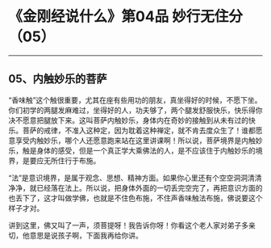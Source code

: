 # 《金刚经说什么》第04品 妙行无住分（05）

------

## 05、内触妙乐的菩萨

“香味触”这个触很重要，尤其在座有些用功的朋友，真坐得好的时候，不愿下坐。你们初学的两腿发麻难过，坐得好的人，功夫够了，两个腿发舒服快乐，快乐得你决不愿意把腿放下来。这叫菩萨内触妙乐，身体内在奇妙的接触到从未有过的快乐。菩萨的戒律，不准入这种定，因为耽着这种禅定，就不肯去度众生了！谁都愿意享受内触妙乐，哪个人还愿意跑来站在这里讲课啊！所以说，菩萨境界是内触妙乐，触是身体的感受，但是一个真正学大乘佛法的人，是不应该住于内触妙乐的境界，是要应无所住行于布施。

“法”是意识境界，是属于观念、思想、精神方面。如果你心里还有个空空洞洞清清净净，就已经落在法上。所以说，把身体外面的一切丢完空完了，再把意识方面的也丢下了，这才叫做学佛，也就是不住色布施，不住声香味触法布施，佛说要这个样子才对。

讲到这里，佛又叫了一声，须菩提呀！我告诉你呀！你看这个老人家对弟子多亲切，他意思是说孩子啊，下面我再给你讲。

